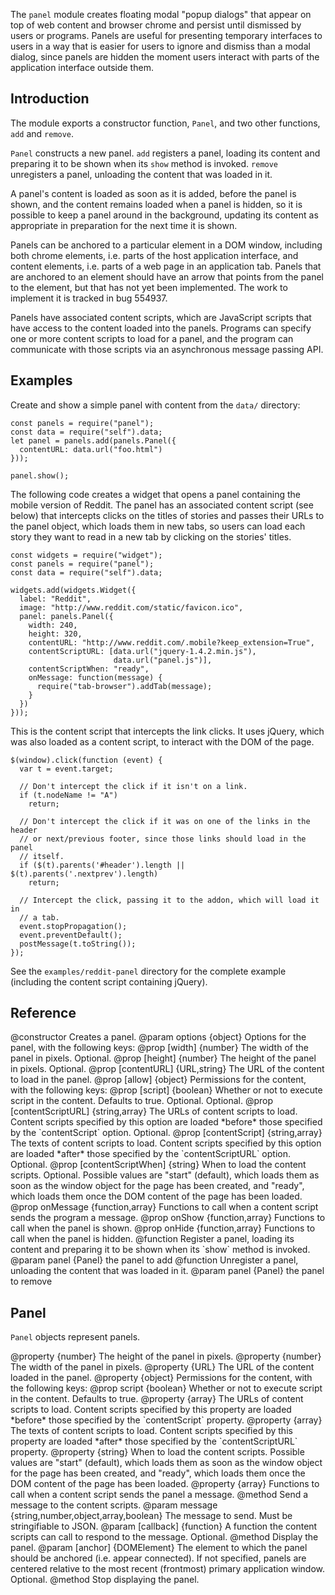 <!-- contributed by Myk Melez [myk@mozilla.org] -->
<!-- contributed by Irakli Gozalishvili [gozala@mozilla.com] -->

The `panel` module creates floating modal "popup dialogs" that appear on top of
web content and browser chrome and persist until dismissed by users or programs.
Panels are useful for presenting temporary interfaces to users in a way that is
easier for users to ignore and dismiss than a modal dialog, since panels are
hidden the moment users interact with parts of the application interface outside
them.

Introduction
------------

The module exports a constructor function, `Panel`, and two other functions,
`add` and `remove`.

`Panel` constructs a new panel.  `add` registers a panel, loading its content
and preparing it to be shown when its `show` method is invoked.  `remove`
unregisters a panel, unloading the content that was loaded in it.

A panel's content is loaded as soon as it is added, before the panel is shown,
and the content remains loaded when a panel is hidden, so it is possible
to keep a panel around in the background, updating its content as appropriate
in preparation for the next time it is shown.

Panels can be anchored to a particular element in a DOM window, including both
chrome elements, i.e. parts of the host application interface, and content
elements, i.e. parts of a web page in an application tab.  Panels that are
anchored to an element should have an arrow that points from the panel to the
element, but that has not yet been implemented.  The work to implement it is
tracked in bug 554937.

Panels have associated content scripts, which are JavaScript scripts that have
access to the content loaded into the panels.  Programs can specify one or more
content scripts to load for a panel, and the program can communicate with those
scripts via an asynchronous message passing API.

Examples
--------

Create and show a simple panel with content from the `data/` directory:

    const panels = require("panel");
    const data = require("self").data;
    let panel = panels.add(panels.Panel({
      contentURL: data.url("foo.html")
    }));
    
    panel.show();

The following code creates a widget that opens a panel containing the mobile
version of Reddit.  The panel has an associated content script (see below)
that intercepts clicks on the titles of stories and passes their URLs to the
panel object, which loads them in new tabs, so users can load each story they
want to read in a new tab by clicking on the stories' titles.

    const widgets = require("widget");
    const panels = require("panel");
    const data = require("self").data;
    
    widgets.add(widgets.Widget({
      label: "Reddit",
      image: "http://www.reddit.com/static/favicon.ico",
      panel: panels.Panel({
        width: 240,
        height: 320,
        contentURL: "http://www.reddit.com/.mobile?keep_extension=True",
        contentScriptURL: [data.url("jquery-1.4.2.min.js"),
                           data.url("panel.js")],
        contentScriptWhen: "ready",
        onMessage: function(message) {
          require("tab-browser").addTab(message);
        }
      })
    }));

This is the content script that intercepts the link clicks.  It uses jQuery,
which was also loaded as a content script, to interact with the DOM of the page.

    $(window).click(function (event) {
      var t = event.target;
      
      // Don't intercept the click if it isn't on a link.
      if (t.nodeName != "A")
        return;
      
      // Don't intercept the click if it was on one of the links in the header
      // or next/previous footer, since those links should load in the panel
      // itself.
      if ($(t).parents('#header').length || $(t).parents('.nextprev').length)
        return;
      
      // Intercept the click, passing it to the addon, which will load it in
      // a tab.
      event.stopPropagation();
      event.preventDefault();
      postMessage(t.toString());
    });

See the `examples/reddit-panel` directory for the complete example (including
the content script containing jQuery).

Reference
---------

<api name="Panel">
@constructor
Creates a panel.
@param options {object}
  Options for the panel, with the following keys:
  @prop [width] {number}
    The width of the panel in pixels. Optional.
  @prop [height] {number}
    The height of the panel in pixels. Optional.
  @prop [contentURL] {URL,string}
    The URL of the content to load in the panel.
  @prop [allow] {object}
    Permissions for the content, with the following keys:
    @prop [script] {boolean}
      Whether or not to execute script in the content.  Defaults to true.
      Optional.
    Optional.
  @prop [contentScriptURL] {string,array}
    The URLs of content scripts to load.  Content scripts specified by this
    option are loaded *before* those specified by the `contentScript` option.
    Optional.
  @prop [contentScript] {string,array}
    The texts of content scripts to load.  Content scripts specified by this
    option are loaded *after* those specified by the `contentScriptURL` option.
    Optional.
  @prop [contentScriptWhen] {string}
    When to load the content scripts.  Optional.
    Possible values are "start" (default), which loads them as soon as
    the window object for the page has been created, and "ready", which loads
    them once the DOM content of the page has been loaded.
  @prop onMessage {function,array}
    Functions to call when a content script sends the program a message.
  @prop onShow {function,array}
    Functions to call when the panel is shown.
  @prop onHide {function,array}
    Functions to call when the panel is hidden.
</api>

<api name="add">
@function
Register a panel, loading its content and preparing it to be shown when its
`show` method is invoked.
@param panel {Panel} the panel to add
</api>

<api name="remove">
@function
Unregister a panel, unloading the content that was loaded in it.
@param panel {Panel} the panel to remove
</api>

Panel
-----

`Panel` objects represent panels.

<api name="height">
@property {number}
The height of the panel in pixels.
</api>

<api name="width">
@property {number}
The width of the panel in pixels.
</api>

<api name="contentURL">
@property {URL}
The URL of the content loaded in the panel.
</api>

<api name="allow">
@property {object}
Permissions for the content, with the following keys:
@prop script {boolean}
  Whether or not to execute script in the content.  Defaults to true.
</api>

<api name="contentScriptURL">
@property {array}
The URLs of content scripts to load.  Content scripts specified by this property
are loaded *before* those specified by the `contentScript` property.
</api>

<api name="contentScript">
@property {array}
The texts of content scripts to load.  Content scripts specified by this
property are loaded *after* those specified by the `contentScriptURL` property.
</api>

<api name="contentScriptWhen">
@property {string}
When to load the content scripts.
Possible values are "start" (default), which loads them as soon as
the window object for the page has been created, and "ready", which loads
them once the DOM content of the page has been loaded.
</api>

<api name="onMessage">
@property {array}
Functions to call when a content script sends the panel a message.
</api>

<api name="sendMessage">
@method
Send a message to the content scripts.
@param message {string,number,object,array,boolean}
The message to send.  Must be stringifiable to JSON.
@param [callback] {function}
A function the content scripts can call to respond to the message.  Optional.
</api>

<api name="show">
@method
Display the panel.
@param [anchor] {DOMElement}
The element to which the panel should be anchored (i.e. appear connected).
If not specified, panels are centered relative to the most recent (frontmost)
primary application window.  Optional.
</api>

<api name="hide">
@method
Stop displaying the panel.
</api>
